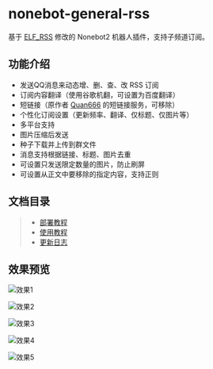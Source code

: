 # nonebot-general-rss

基于 [ELF_RSS](https://github.com/Quan666/ELF_RSS) 修改的 Nonebot2 机器人插件，支持子频道订阅。

## 功能介绍

* 发送QQ消息来动态增、删、查、改 RSS 订阅
* 订阅内容翻译（使用谷歌机翻，可设置为百度翻译）
* 短链接（原作者 [Quan666](https://github.com/Quan666/ELF_RSS) 的短链接服务，可移除）
* 个性化订阅设置（更新频率、翻译、仅标题、仅图片等）
* 多平台支持
* 图片压缩后发送
* 种子下载并上传到群文件
* 消息支持根据链接、标题、图片去重
* 可设置只发送限定数量的图片，防止刷屏
* 可设置从正文中要移除的指定内容，支持正则

## 文档目录

> * [部署教程](docs/部署教程.md)
> * [使用教程](docs/使用教程.md)
> * [更新日志](docs/更新日志.md)

## 效果预览

![效果1](https://cdn.jsdelivr.net/gh/mobyw/images@main/Screenshots/Screenshot_2.jpg)

![效果2](https://cdn.jsdelivr.net/gh/mobyw/images@main/Screenshots/Screenshot_3.jpg)

![效果3](https://cdn.jsdelivr.net/gh/mobyw/images@main/Screenshots/Screenshot_4.jpg)

![效果4](https://cdn.jsdelivr.net/gh/mobyw/images@main/Screenshots/Screenshot_5.jpg)

![效果5](https://cdn.jsdelivr.net/gh/mobyw/images@main/Screenshots/Screenshot_6.jpg)
